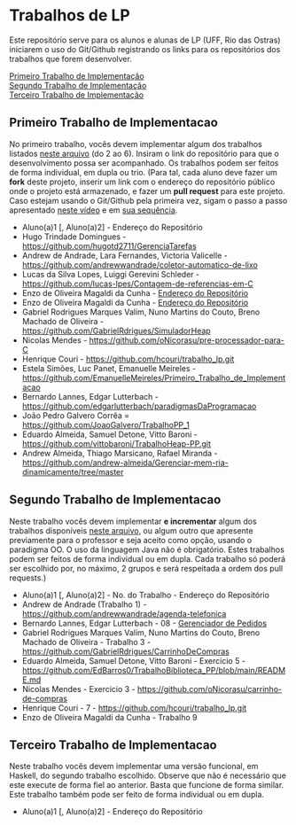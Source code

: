# Trabalhos de LP

Este repositório serve para os alunos e alunas de LP (UFF, Rio das Ostras) iniciarem o uso do Git/Github registrando os links para os repositórios dos trabalhos que forem desenvolver.

[Primeiro Trabalho de Implementação](#primeiro-trabalho-de-implementacao)\
[Segundo Trabalho de Implementação](#segundo-trabalho-de-implementacao)\
[Terceiro Trabalho de Implementação](#terceiro-trabalho-de-implementacao)


## Primeiro Trabalho de Implementacao

No primeiro trabalho, vocês devem implementar algum dos trabalhos listados [neste arquivo](http://www2.ic.uff.br/~bazilio/cursos/pp/material/Trabalhos.pdf) (do 2 ao 6). Insiram o link do repositório para que o desenvolvimento possa ser acompanhado. Os trabalhos podem ser feitos de forma individual, em dupla ou trio. (Para tal, cada aluno deve fazer um **fork** deste projeto, inserir um link com o endereço do repositório público onde o projeto está armazenado, e fazer um **pull request** para este projeto. Caso estejam usando o Git/Github pela primeira vez, sigam o passo a passo apresentado [neste vídeo](https://www.youtube.com/watch?v=RP5L4mAtxto) e em [sua sequência](https://www.youtube.com/watch?v=GrnAygK1zsA).

- Aluno(a)1 [, Aluno(a)2] - Endereço do Repositório
- Hugo Trindade Domingues - https://github.com/hugotd2711/GerenciaTarefas
- Andrew de Andrade, Lara Fernandes, Victoria Valicelle - https://github.com/andrewwandrade/coletor-automatico-de-lixo
- Lucas da Silva Lopes, Luiggi Gerevini Schleder - https://github.com/lucas-lpes/Contagem-de-referencias-em-C
- Enzo de Oliveira Magaldi da Cunha - [Endereço do Repositório](https://github.com/EnzoMagaldi/Contador_de_Referencias)
- Enzo de Oliveira Magaldi da Cunha - [Endereço do Repositório](https://github.com/EnzoMagaldi/Contador_de_Referencias)
- Gabriel Rodrigues Marques Valim, Nuno Martins do Couto, Breno Machado de Oliveira - https://github.com/GabrielRdrigues/SimuladorHeap
- Nicolas Mendes - https://github.com/oNicorasu/pre-processador-para-C
- Henrique Couri - https://github.com/hcouri/trabalho_lp.git
- Estela Simões, Luc Panet, Emanuelle Meireles - https://github.com/EmanuelleMeireles/Primeiro_Trabalho_de_Implementacao
- Bernardo Lannes, Edgar Lutterbach - https://github.com/edgarlutterbach/paradigmasDaProgramacao
- João Pedro Galvero Corrêa = https://github.com/JoaoGalvero/TrabalhoPP_1
- Eduardo Almeida, Samuel Detone, Vitto Baroni - https://github.com/vittobaroni/TrabalhoHeap-PP.git
- Andrew Almeida, Thiago Marsicano, Rafael Miranda - https://github.com/andrew-almeida/Gerenciar-mem-ria-dinamicamente/tree/master

## Segundo Trabalho de Implementacao

Neste trabalho vocês devem implementar **e incrementar** algum dos trabalhos disponíveis [neste arquivo](http://www2.ic.uff.br/~bazilio/cursos/pp/material/ListaExerciciosProgOO.pdf), ou algum outro que apresente previamente para o professor e seja aceito como opção, usando o paradigma OO. O uso da linguagem Java não é obrigatório. Estes trabalhos podem ser feitos de forma individual ou em dupla. Cada trabalho só poderá ser escolhido por, no máximo, 2 grupos e será respeitada a ordem dos pull requests.)

- Aluno(a)1 [, Aluno(a)2] - No. do Trabalho - Endereço do Repositório
- Andrew de Andrade (Trabalho 1) - https://github.com/andrewwandrade/agenda-telefonica
- Bernardo Lannes, Edgar Lutterbach - 08 - [Gerenciador de Pedidos](https://github.com/BernardoLannes/Gerenciador-de-Pedidos)
- Gabriel Rodrigues Marques Valim, Nuno Martins do Couto, Breno Machado de Oliveira - Trabalho 3 - https://github.com/GabrielRdrigues/CarrinhoDeCompras
- Eduardo Almeida, Samuel Detone, Vitto Baroni - Exercicio 5 - https://github.com/EdBarros0/TrabalhoBiblioteca_PP/blob/main/README.md
- Nicolas Mendes - Exercício 3 - https://github.com/oNicorasu/carrinho-de-compras
- Henrique Couri - 7 - https://github.com/hcouri/trabalho_lp.git
- Enzo de Oliveira Magaldi da Cunha - Trabalho 9

## Terceiro Trabalho de Implementacao

Neste trabalho vocês devem implementar uma versão funcional, em Haskell, do segundo trabalho escolhido. Observe que não é necessário que este execute de forma fiel ao anterior. Basta que funcione de forma similar. Este trabalho também pode ser feito de forma individual ou em dupla.

- Aluno(a)1 [, Aluno(a)2] - Endereço do Repositório

